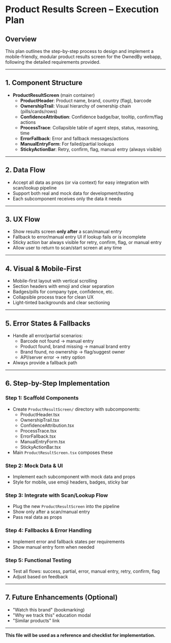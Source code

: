 # Product Results Screen – Execution Plan

## Overview
This plan outlines the step-by-step process to design and implement a mobile-friendly, modular product results screen for the OwnedBy webapp, following the detailed requirements provided.

---

## 1. Component Structure
- **ProductResultScreen** (main container)
  - **ProductHeader**: Product name, brand, country (flag), barcode
  - **OwnershipTrail**: Visual hierarchy of ownership chain (pills/cards/rows)
  - **ConfidenceAttribution**: Confidence badge/bar, tooltip, confirm/flag actions
  - **ProcessTrace**: Collapsible table of agent steps, status, reasoning, time
  - **ErrorFallback**: Error and fallback messages/actions
  - **ManualEntryForm**: For failed/partial lookups
  - **StickyActionBar**: Retry, confirm, flag, manual entry (always visible)

---

## 2. Data Flow
- Accept all data as props (or via context) for easy integration with scan/lookup pipeline
- Support both real and mock data for development/testing
- Each subcomponent receives only the data it needs

---

## 3. UX Flow
- Show results screen **only after** a scan/manual entry
- Fallback to error/manual entry UI if lookup fails or is incomplete
- Sticky action bar always visible for retry, confirm, flag, or manual entry
- Allow user to return to scan/start screen at any time

---

## 4. Visual & Mobile-First
- Mobile-first layout with vertical scrolling
- Section headers with emoji and clear separation
- Badges/pills for company type, confidence, etc.
- Collapsible process trace for clean UX
- Light-tinted backgrounds and clear sectioning

---

## 5. Error States & Fallbacks
- Handle all error/partial scenarios:
  - Barcode not found → manual entry
  - Product found, brand missing → manual brand entry
  - Brand found, no ownership → flag/suggest owner
  - API/server error → retry option
- Always provide a fallback path

---

## 6. Step-by-Step Implementation

### Step 1: Scaffold Components
- Create `ProductResultScreen/` directory with subcomponents:
  - ProductHeader.tsx
  - OwnershipTrail.tsx
  - ConfidenceAttribution.tsx
  - ProcessTrace.tsx
  - ErrorFallback.tsx
  - ManualEntryForm.tsx
  - StickyActionBar.tsx
- Main `ProductResultScreen.tsx` composes these

### Step 2: Mock Data & UI
- Implement each subcomponent with mock data and props
- Style for mobile, use emoji headers, badges, sticky bar

### Step 3: Integrate with Scan/Lookup Flow
- Plug the new `ProductResultScreen` into the pipeline
- Show only after a scan/manual entry
- Pass real data as props

### Step 4: Fallbacks & Error Handling
- Implement error and fallback states per requirements
- Show manual entry form when needed

### Step 5: Functional Testing
- Test all flows: success, partial, error, manual entry, retry, confirm, flag
- Adjust based on feedback

---

## 7. Future Enhancements (Optional)
- "Watch this brand" (bookmarking)
- "Why we track this" education modal
- "Similar products" link

---

**This file will be used as a reference and checklist for implementation.** 
